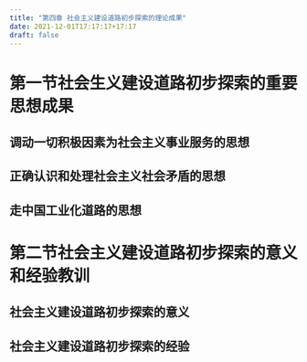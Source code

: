 ```yaml
---
title: "第四章 社会主义建设道路初步探索的理论成果"
date: 2021-12-01T17:17:17+17:17
draft: false
---
```


<!--more-->

# 第一节社会生义建设道路初步探索的重要思想成果

## 调动一切积极因素为社会主义事业服务的思想

## 正确认识和处理社会主义社会矛盾的思想

## 走中国工业化道路的思想

# 第二节社会主义建设道路初步探索的意义和经验教训

## 社会主义建设道路初步探索的意义

## 社会主义建设道路初步探索的经验
